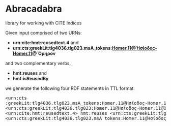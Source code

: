 # Abracadabra #

library for working with CITE Indices

Given input comprised of two URNs:

- <strong concordion:set="#urn1">urn:cite:hmt:reusedtext.4</strong> and
-  <strong concordion:set="#urn2">urn:cts:greekLit:tlg4036.tlg023.msA_tokens:Homer.11@Ἡσίοδος-Homer.11@Ὅμηρον</strong> 


and two complementary verbs, 

- <strong concordion:set="#verb1">hmt:reuses</strong> and
- <strong concordion:set="#verb2">hmt:isReusedBy</strong>

we generate the following four RDF statements in TTL format:



<pre concordion:assertTrue="tordf(#urn1, #urn2, #verb1, #verb2, #TEXT)">&lt;urn:cts
:greekLit:tlg4036.tlg023.msA_tokens:Homer.11@Ἡσίοδος-Homer.11@Ὅμηρον> cite:isExtendedRef &lt;urn:cts:greekLit:tlg4036.tlg023:Homer.11@Ἡσίοδος-Homer.11@Ὅμηρον> .
&lt;urn:cts:greekLit:tlg4036.tlg023:Homer.11@Ἡσίοδος-Homer.11@Ὅμηρον> cite:hasExtendedRef &lt;urn:cts:greekLit:tlg4036.tlg023.msA_tokens:Homer.11@Ἡσίοδος-Homer.11@Ὅμηρον> .
&lt;urn:cite:hmt:reusedtext.4> hmt:reuses &lt;urn:cts:greekLit:tlg4036.tlg023.msA_tokens:Homer.11@Ἡσίοδος-Homer.11@Ὅμηρον> .
&lt;urn:cts:greekLit:tlg4036.tlg023.msA_tokens:Homer.11@Ἡσίοδος-Homer.11@Ὅμηρον> hmt:isReusedBy &lt;urn:cite:hmt:reusedtext.4> .</pre>